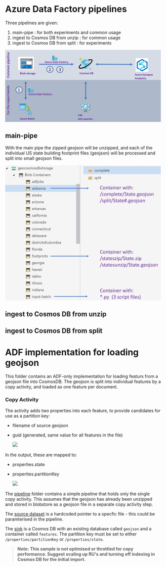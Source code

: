 # Azure Data Factory pipelines

Three pipelines are given:
1) main-pipe : for both experiments and common usage
2) ingest to Cosmos DB from unzip : for common usage
3) ingest to Cosmos DB from split : for experiments

![Overview three pipelines](./img/Pipelines.jpg)


## main-pipe
With the main pipe the zipped geojson will be unzipped, and each of the individual US state building footprint files (geojson) will be processed and split into small geojson files.

![Blob containers](./img/blob_structure.jpg)


## ingest to Cosmos DB from unzip


## ingest to Cosmos DB from split




# ADF implementation for loading geojson

This folder contains an ADF-only implementation for loading featurs from a geojson file into CosmosDB. The geojson is split into individual features by a copy activity, and loaded as one feature per document. 

### Copy Activity

The activity adds two properties into each feature, to provide candidates for use as a partition key:
- filename of source geojson
- guid (generated, same value for all features in the file)

  <img src="./img/source-config.jpg" width=500px />

In the output, these are mapped to: 
- properties.state
- properties.partitionKey

  <img src="./img/mapping.jpg" width=500px />


The [pipeline](./pipeline) folder contains a simple pipeline that holds only the single copy activity. This assumes that the geojson has already been unzipped and stored in blobstore as a geojson file in a separate copy activity step. 

The [source dataset](./dataset/geojson.json) is a hardcoded pointer to a specfic file - this could be paramterised in the pipeline.

The [sink](./dataset/CosmosDbSqlApiCollection1.json) is a Cosmos DB with an existing database called `geojson` and a container called `features`. The partition key must be set to either `/properties/partitionKey` or `/properties/state`.

> **Note: This sample is not optimised or throttled for copy performance. Suggest scaling up RU's and turning off indexing in Cosmos DB for the initial import.**



